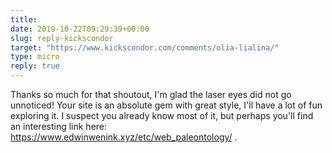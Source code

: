 ```yaml
---
title: 
date: 2019-10-22T09:29:39+00:00
slug: reply-kickscondor
target: "https://www.kickscondor.com/comments/olia-lialina/"
type: micro
reply: true
---
```

Thanks so much for that shoutout, I'm glad the laser eyes did not go unnoticed! Your site is an absolute gem with great style, I'll have a lot of fun exploring it. I suspect you already know most of it, but perhaps you'll find an interesting link here: https://www.edwinwenink.xyz/etc/web_paleontology/ . 
